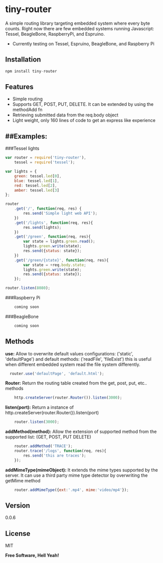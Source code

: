 tiny-router
=========

A simple routing library targeting embedded system where every byte counts. Right now there are few embedded systems running Javascript: Tessel, BeagleBone, RaspberryPi, and Espruino.

  - Currently testing on Tessel, Espruino, BeagleBone, and Raspberry Pi

Installation
-----------

```js
npm install tiny-router
```
 
Features
--------

 - Simple routing
 - Supports GET, POST, PUT, DELETE. It can be extended by using the methodAdd fn
 - Retrieving submitted data from the req.body object
 - Light weight, only 160 lines of code to get an express like experience

##Examples:
----------

###Tessel lights
```js
var router = require('tiny-router'),
    tessel = require('tessel');

var lights = { 
    green: tessel.led[0], 
    blue: tessel.led[1], 
    red: tessel.led[2],
    amber: tessel.led[3]
};

router
    .get('/', function(req, res) {
        res.send('Simple light web API');
    })
    .get('/lights', function(req, res){
        res.send(lights);
    })
    .get('/green', function(req, res){
        var state = lights.green.read();
        lights.green.write(state);
        res.send({status: state});
    })
    .get('/green/{state}', function(req, res){
        var state = +req.body.state;
        lights.green.write(state);
        res.send({status: state});
    });

router.listen(8080);
```

###Raspberry Pi 

```js
    coming soon
```

###BeagleBone 

```js
    coming soon
```

Methods
----------
**use:** Allow to overwrite default values configurations: ('static', 'defaultPage') and default methods: ('readFile', 'fileExist') this is useful when different embedded system read the file system differently.
```js
  router.use('defaultPage', 'default.html');
```
**Router:** Return the routing table created from the get, post, put, etc.. methods
```js
    http.createServer(router.Router()).listen(3000);
```
**listen(port):** Return a instance of http.createServer(router.Router()).listen(port)
```js
    router.listen(3000);
```
**addMethod(method):** Allow the extension of supported method from the supported list: (GET, POST, PUT DELETE)

```js
    router.addMethod('TRACE');
    router.trace('/logs', function(req, res){
        res.send('this are traces');
    });
```
**addMimeType(mimeObject):** It extends the mime types supported by the server. It can use a third party mime type detector by overwriting the getMime method
```js
    router.addMimeType({ext:'.mp4', mime:'video/mp4'});
```


Version
----

0.0.6



License
----

MIT


**Free Software, Hell Yeah!**
